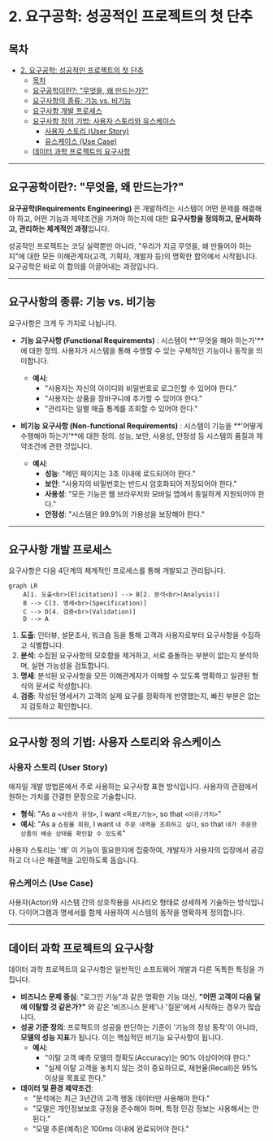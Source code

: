 # 2. 요구공학: 성공적인 프로젝트의 첫 단추

## 목차
- [2. 요구공학: 성공적인 프로젝트의 첫 단추](#2-요구공학-성공적인-프로젝트의-첫-단추)
  - [목차](#목차)
  - [요구공학이란?: "무엇을, 왜 만드는가?"](#요구공학이란-무엇을-왜-만드는가)
  - [요구사항의 종류: 기능 vs. 비기능](#요구사항의-종류-기능-vs-비기능)
  - [요구사항 개발 프로세스](#요구사항-개발-프로세스)
  - [요구사항 정의 기법: 사용자 스토리와 유스케이스](#요구사항-정의-기법-사용자-스토리와-유스케이스)
    - [사용자 스토리 (User Story)](#사용자-스토리-user-story)
    - [유스케이스 (Use Case)](#유스케이스-use-case)
  - [데이터 과학 프로젝트의 요구사항](#데이터-과학-프로젝트의-요구사항)

---

## 요구공학이란?: "무엇을, 왜 만드는가?"

**요구공학(Requirements Engineering)** 은 개발하려는 시스템이 어떤 문제를 해결해야 하고, 어떤 기능과 제약조건을 가져야 하는지에 대한 **요구사항을 정의하고, 문서화하고, 관리하는 체계적인 과정**입니다.

성공적인 프로젝트는 코딩 실력뿐만 아니라, "우리가 지금 무엇을, 왜 만들어야 하는지"에 대한 모든 이해관계자(고객, 기획자, 개발자 등)의 명확한 합의에서 시작됩니다. 요구공학은 바로 이 합의를 이끌어내는 과정입니다.

---

## 요구사항의 종류: 기능 vs. 비기능

요구사항은 크게 두 가지로 나뉩니다.

- **기능 요구사항 (Functional Requirements)** : 시스템이 **'무엇을 해야 하는가'**에 대한 정의. 사용자가 시스템을 통해 수행할 수 있는 구체적인 기능이나 동작을 의미합니다.
    - **예시**:
        - "사용자는 자신의 아이디와 비밀번호로 로그인할 수 있어야 한다."
        - "사용자는 상품을 장바구니에 추가할 수 있어야 한다."
        - "관리자는 일별 매출 통계를 조회할 수 있어야 한다."

- **비기능 요구사항 (Non-functional Requirements)** : 시스템이 기능을 **'어떻게 수행해야 하는가'**에 대한 정의. 성능, 보안, 사용성, 안정성 등 시스템의 품질과 제약조건에 관한 것입니다.
    - **예시**:
        - **성능**: "메인 페이지는 3초 이내에 로드되어야 한다."
        - **보안**: "사용자의 비밀번호는 반드시 암호화되어 저장되어야 한다."
        - **사용성**: "모든 기능은 웹 브라우저와 모바일 앱에서 동일하게 지원되어야 한다."
        - **안정성**: "시스템은 99.9%의 가용성을 보장해야 한다."

---

## 요구사항 개발 프로세스

요구사항은 다음 4단계의 체계적인 프로세스를 통해 개발되고 관리됩니다.

```mermaid
graph LR
    A[1. 도출<br>(Elicitation)] --> B[2. 분석<br>(Analysis)]
    B --> C[3. 명세<br>(Specification)]
    C --> D[4. 검증<br>(Validation)]
    D --> A
```

1.  **도출**: 인터뷰, 설문조사, 워크숍 등을 통해 고객과 사용자로부터 요구사항을 수집하고 식별합니다.
2.  **분석**: 수집된 요구사항의 모호함을 제거하고, 서로 충돌하는 부분이 없는지 분석하며, 실현 가능성을 검토합니다.
3.  **명세**: 분석된 요구사항을 모든 이해관계자가 이해할 수 있도록 명확하고 일관된 형식의 문서로 작성합니다.
4.  **검증**: 작성된 명세서가 고객의 실제 요구를 정확하게 반영했는지, 빠진 부분은 없는지 검토하고 확인합니다.

---

## 요구사항 정의 기법: 사용자 스토리와 유스케이스

### 사용자 스토리 (User Story)

애자일 개발 방법론에서 주로 사용하는 요구사항 표현 방식입니다. 사용자의 관점에서 원하는 가치를 간결한 문장으로 기술합니다.

- **형식**: "As a `<사용자 유형>`, I want `<목표/기능>`, so that `<이유/가치>`"
- **예시**: "As a `쇼핑몰 회원`, I want `내 주문 내역을 조회하고 싶다`, so that `내가 주문한 상품의 배송 상태를 확인할 수 있도록`"

사용자 스토리는 '왜' 이 기능이 필요한지에 집중하여, 개발자가 사용자의 입장에서 공감하고 더 나은 해결책을 고민하도록 돕습니다.

### 유스케이스 (Use Case)

사용자(Actor)와 시스템 간의 상호작용을 시나리오 형태로 상세하게 기술하는 방식입니다. 다이어그램과 명세서를 함께 사용하여 시스템의 동작을 명확하게 정의합니다.

---

## 데이터 과학 프로젝트의 요구사항

데이터 과학 프로젝트의 요구사항은 일반적인 소프트웨어 개발과 다른 독특한 특징을 가집니다.

- **비즈니스 문제 중심**: "로그인 기능"과 같은 명확한 기능 대신, **"어떤 고객이 다음 달에 이탈할 것 같은가?"**  와 같은 '비즈니스 문제'나 '질문'에서 시작하는 경우가 많습니다.
- **성공 기준 정의**: 프로젝트의 성공을 판단하는 기준이 '기능의 정상 동작'이 아니라, **모델의 성능 지표**가 됩니다. 이는 핵심적인 비기능 요구사항이 됩니다.
    - **예시**:
        - "이탈 고객 예측 모델의 정확도(Accuracy)는 90% 이상이어야 한다."
        - "실제 이탈 고객을 놓치지 않는 것이 중요하므로, 재현율(Recall)은 95% 이상을 목표로 한다."
- **데이터 및 환경 제약조건**:
    - "분석에는 최근 3년간의 고객 행동 데이터만 사용해야 한다."
    - "모델은 개인정보보호 규정을 준수해야 하며, 특정 민감 정보는 사용해서는 안 된다."
    - "모델 추론(예측)은 100ms 이내에 완료되어야 한다."